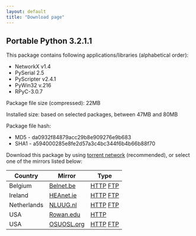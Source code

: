 ```yaml
---
layout: default
title: "Download page"
---
```

## Portable Python 3.2.1.1

This package contains following applications/libraries (alphabetical order):

* NetworkX v1.4
* PySerial 2.5
* PyScripter v2.4.1
* PyWin32 v.216
* RPyC-3.0.7

Package file size (compressed): 22MB

Installed size: based on selected packages, between 47MB and 80MB

Package file hash:
* MD5 - da0932f84879acc29b8e909276e9b683
* SHA1 - a594000285e8fe2d57a3c4bc344f6b4b66b88f70

Download this package by using [torrent network](http://www.legittorrents.info/download.php?id=0b59d768938db43846f3c581965455e12de2894d&f=Portable%20Python%203.2.1.1.torrent) (recommended), or select one of the mirrors listed below:

| Country | Mirror | Type |
|-------------|------------|----------|
| Belgium | [Belnet.be](http://www.belnet.be) | [HTTP](http://ftp.belnet.be/PortablePython/v3.2/PortablePython_3.2.1.1.exe) [FTP](ftp://ftp.belnet.be/mirror/PortablePython/v3.2/PortablePython_3.2.1.1.exe) |
| Ireland | [HEAnet.ie](http://www.HEAnet.ie) | [HTTP](http://ftp.heanet.ie/pub/portablepython/v3.2/PortablePython_3.2.1.1.exe) [FTP](ftp://ftp.heanet.ie/pub/portablepython/v3.2/PortablePython_3.2.1.1.exe) |
| Netherlands | [NLUUG.nl](http://www.NLUUG.nl) | [HTTP](http://ftp.nluug.nl/languages/python/portablepython/v3.2/PortablePython_3.2.1.1.exe) [FTP](ftp://ftp.nluug.nl/pub/languages/python/portablepython/v3.2/PortablePython_3.2.1.1.exe) |
| USA | [Rowan.edu](http://www.Rowan.edu) | [HTTP](http://elvis.rowan.edu/mirrors/portablepython/v3.2/PortablePython_3.2.1.1.exe) |
| USA | [OSUOSL.org](http://osuosl.org/) | [HTTP](http://ftp.osuosl.org/pub/portablepython/v3.2/PortablePython_3.2.1.1.exe) [FTP](ftp://ftp.osuosl.org/pub/portablepython/v3.2/PortablePython_3.2.1.1.exe) |